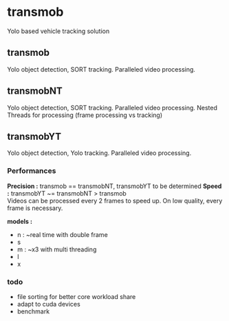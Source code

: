 # transmob
Yolo based vehicle tracking solution

## transmob

Yolo object detection, SORT tracking.
Paralleled video processing.

## transmobNT

Yolo object detection, SORT tracking.
Paralleled video processing.
Nested Threads for processing (frame processing vs tracking)

## transmobYT

Yolo object detection, Yolo tracking.
Paralleled video processing.

### Performances
**Precision :** transmob == transmobNT, transmobYT to be determined
**Speed :** transmobYT ~= transmobNT > transmob \
Videos can be processed every 2 frames to speed up. On low quality, every frame is necessary.

**models :**
- n : ~real time with double frame
- s
- m : ~x3 with multi threading
- l
- x

### todo
- file sorting for better core workload share
- adapt to cuda devices
- benchmark
